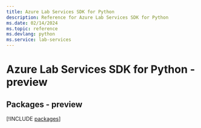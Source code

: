 ```yaml
---
title: Azure Lab Services SDK for Python
description: Reference for Azure Lab Services SDK for Python
ms.date: 02/14/2024
ms.topic: reference
ms.devlang: python
ms.service: lab-services
---
```

# Azure Lab Services SDK for Python - preview
## Packages - preview
[!INCLUDE [packages](lab-services-index.md)]